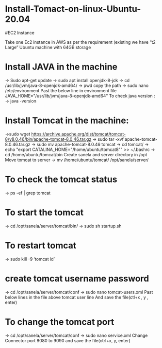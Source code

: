 # Install-Tomact-on-linux-Ubuntu-20.04

#EC2 Instance

Take one Ec2 instance in AWS as per the requirement (existing we have “t2 Large” Ubuntu machine with 64GB storage


# Install JAVA in the machine 

→ Sudo apt-get update
→ sudo apt install openjdk-8-jdk
→ cd /usr/lib/jvm/java-8-openjdk-amd64/
→ pwd 
copy the path
→ sudo nano /etc/environment
Past the below line in environment file
JAVA_HOME="/usr/lib/jvm/java-8-openjdk-amd64"
To check java version : 
→ java -version
 
# Install Tomcat in the machine:
 
→sudo wget https://archive.apache.org/dist/tomcat/tomcat-8/v8.0.46/bin/apache-tomcat-8.0.46.tar.gz
→ sudo tar -xvf apache-tomcat-8.0.46.tar.gz
→ sudo mv apache-tomcat-8.0.46 tomcat
→ cd tomcat/
→ echo "export CATALINA_HOME="/home/ubuntu/tomcat8"" >> ~/.bashrc
→ cd /home/ubuntu/tomcat/bin
Create sanela and server directory in /opt Move tomcat to server
→ mv /home/ubuntu/tomcat/  /opt/sanela/server/

# To check the tomcat status
→ ps -ef | grep tomcat

# To start the tomcat
→ cd /opt/sanela/server/tomcat/bin/
→ sudo sh startup.sh

# To restart tomcat
→ sudo kill -9 ‘tomcat id’

# create tomcat username password
→ cd  /opt/sanela/server/tomcat/conf
→ sudo nano tomcat-users.xml
Past below lines in the file above tomcat user line
<role rolename="manager-gui"/>
<user username="tomcat" password="san3la" roles="manager-gui"/>
And save the file(ctl+x , y , enter)
 
# To change the tomcat port
→ cd  /opt/sanela/server/tomcat/conf
→ sudo nano service.xml
Change Connector port 8080 to 9090 and save the file(ctrl+x, y, enter)  
